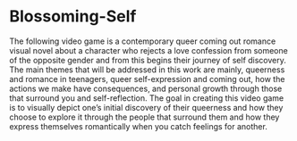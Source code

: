 # Blossoming-Self

The following video game is a contemporary queer coming out romance visual novel about a character who rejects a love confession from someone of the opposite gender and from this begins their journey of self discovery. The main themes that will be addressed in this work are mainly, queerness and romance in teenagers, queer self-expression and coming out, how the actions we make have consequences, and personal growth through those that surround you and self-reflection. The goal in creating this video game is to visually depict one’s initial discovery of their queerness and how they choose to explore it through the people that surround them and how they express themselves romantically when you catch feelings for another. 
